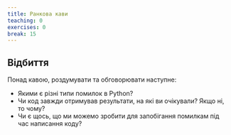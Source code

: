 ```yaml
---
title: Ранкова кави
teaching: 0
exercises: 0
break: 15
---
```


## Відбиття

Понад кавою, роздумувати та обговорювати наступне:

- Якими є різні типи помилок в Python?
- Чи код завжди отримував результати, на які ви очікували? Якщо ні, то чому?
- Чи є щось, що ми можемо зробити для запобігання помилкам під час написання коду?
